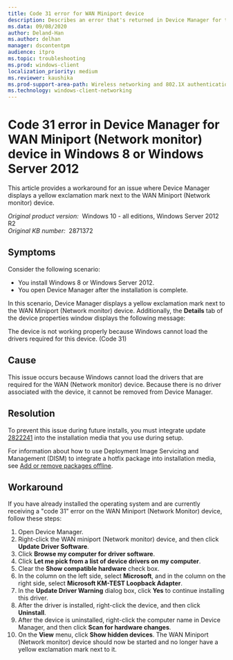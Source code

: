 ```yaml
---
title: Code 31 error for WAN Miniport device
description: Describes an error that's returned in Device Manager for the WAN Miniport (Network monitor) device. Occurs after you install Windows 8 or Windows Server 2012. A resolution is provided.
ms.data: 09/08/2020
author: Deland-Han
ms.author: delhan
manager: dscontentpm
audience: itpro
ms.topic: troubleshooting
ms.prod: windows-client
localization_priority: medium
ms.reviewer: kaushika
ms.prod-support-area-path: Wireless networking and 802.1X authentication
ms.technology: windows-client-networking 
---
```

# Code 31 error in Device Manager for WAN Miniport (Network monitor) device in Windows 8 or Windows Server 2012

This article provides a workaround for an issue where Device Manager displays a yellow exclamation mark next to the WAN Miniport (Network monitor) device.

_Original product version:_ &nbsp;Windows 10 - all editions, Windows Server 2012 R2  
_Original KB number:_ &nbsp;2871372

## Symptoms

Consider the following scenario:

- You install Windows 8 or Windows Server 2012.
- You open Device Manager after the installation is complete.

In this scenario, Device Manager displays a yellow exclamation mark next to the WAN Miniport (Network monitor) device. Additionally, the **Details** tab of the device properties window displays the following message:

The device is not working properly because Windows cannot load the drivers required for this device. (Code 31)  

## Cause

This issue occurs because Windows cannot load the drivers that are required for the WAN (Network monitor) device. Because there is no driver associated with the device, it cannot be removed from Device Manager.

## Resolution

To prevent this issue during future installs, you must integrate update [2822241](https://support.microsoft.com/help/2822241) into the installation media that you use during setup.

For information about how to use Deployment Image Servicing and Management (DISM) to integrate a hotfix package into installation media, see [Add or remove packages offline](https://technet.microsoft.com/library/hh824838.aspx).

## Workaround

If you have already installed the operating system and are currently receiving a "code 31" error on the WAN Miniport (Network Monitor) device, follow these steps:

1. Open Device Manager.
2. Right-click the WAN miniport (Network monitor) device, and then click **Update Driver Software**.
3. Click **Browse my computer for driver software**.
4. Click **Let me pick from a list of device drivers on my computer**.
5. Clear the **Show compatible hardware** check box.
6. In the column on the left side, select **Microsoft**, and in the column on the right side, select **Microsoft KM-TEST Loopback Adapter**.
7. In the **Update Driver Warning** dialog box, click **Yes** to continue installing this driver.
8. After the driver is installed, right-click the device, and then click **Uninstall**.
9. After the device is uninstalled, right-click the computer name in Device Manager, and then click **Scan for hardware changes**.
10. On the **View** menu, click **Show hidden devices**. The WAN Miniport (Network monitor) device should now be started and no longer have a yellow exclamation mark next to it.
